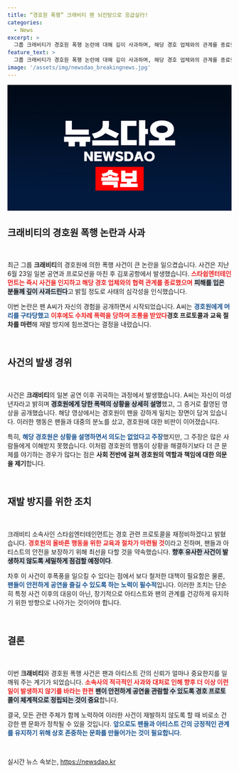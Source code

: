 ```yaml
---
title: “경호원 폭행” 크래비티 팬 뇌진탕으로 응급실行!
categories:
  - News
excerpt: >
  그룹 크래비티가 경호원 폭행 논란에 대해 깊이 사과하며, 해당 경호 업체와의 관계를 종료했다고 밝혔다. 팬들의 안전을 최우선으로 두고 재발 방지를 위한 개선 계획을 마련하겠다는 의지를 전했다.
feature_text: >
  그룹 크래비티가 경호원 폭행 논란에 대해 깊이 사과하며, 해당 경호 업체와의 관계를 종료했다고 밝혔다. 팬들의 안전을 최우선으로 두고 재발 방지를 위한 개선 계획을 마련하겠다는 의지를 전했다.
image: '/assets/img/newsdao_breakingnews.jpg'
---
```


<p><img src="/assets/img/newsdao_breakingnews.jpg" alt="implanttips 속보" /></p>

<h2 data-ke-size="size26">크래비티의 경호원 폭행 논란과 사과</h2>

<p data-ke-size="size16">&nbsp;</p>

<p data-ke-size="size16">최근 그룹 <b>크래비티</b>의 경호원에 의한 폭행 사건이 큰 논란을 일으켰습니다. 사건은 지난 6월 23일 일본 공연과 프로모션을 마친 후 김포공항에서 발생했습니다. <b><span style="color: #ee2323;">스타쉽엔터테인먼트는 즉시 사건을 인지하고 해당 경호 업체와의 협력 관계를 종료했으며</span></b> <b><span style="background-color: #21538527;">피해를 입은 분들께 깊이 사과드린다</span></b>고 밝힐 정도로 사태의 심각성을 인식했습니다.</p>

<p data-ke-size="size16">이번 논란은 팬 A씨가 자신의 경험을 공개하면서 시작되었습니다. A씨는 <b><span style="color: #1a5490;">경호원에게 머리를 구타당했고</span></b> <b><span style="color: #ee2323;">이후에도 수차례 폭력을 당하며 조롱을 받았다</span></b고 주장했습니다. 이러한 상황은 문제가 심각하다는 인식을 촉발했고, 이에 따라 크래비티 소속사는 <b>경호 프로토콜과 교육 절차를 마련</b>해 재발 방지에 힘쓰겠다는 결정을 내렸습니다.</p>

<p data-ke-size="size16">&nbsp;</p>

<h2 data-ke-size="size26">사건의 발생 경위</h2>

<p data-ke-size="size16">&nbsp;</p>

<p data-ke-size="size16"> 사건은 <b>크래비티</b>의 일본 공연 이후 귀국하는 과정에서 발생했습니다. A씨는 자신이 미성년자라고 밝히며 <b><span style="background-color: #21538527;">경호원에게 당한 폭력의 상황을 상세히 설명</span></b>했고, 그 증거로 촬영된 영상을 공개했습니다. 해당 영상에서는 경호원이 팬을 강하게 밀치는 장면이 담겨 있습니다. 이러한 행동은 팬들과 대중의 분노를 샀고, 경호원에 대한 비판이 이어졌습니다.</p>

<p data-ke-size="size16">특히, <b><span style="color: #1a5490;">해당 경호원은 상황을 설명하면서 의도는 없었다고 주장</span></b>했지만, 그 주장은 많은 사람들에게 이해받지 못했습니다. 이처럼 경호원의 행동이 상황을 해결하기보다 더 큰 문제를 야기하는 경우가 많다는 점은 <b>사회 전반에 걸쳐 경호원의 역할과 책임에 대한 의문을 제기</b>합니다.</p>

<p data-ke-size="size16">&nbsp;</p>

<h2 data-ke-size="size26">재발 방지를 위한 조치</h2>

<p data-ke-size="size16">&nbsp;</p>

<p data-ke-size="size16">크래비티 소속사인 스타쉽엔터테인먼트는 경호 관련 프로토콜을 재정비하겠다고 밝혔습니다. <b><span style="color: #ee2323;">경호원의 올바른 행동을 위한 교육과 절차가 마련될 것</span></b>이라고 전하며, 팬들과 아티스트의 안전을 보장하기 위해 최선을 다할 것을 약속했습니다. <b><span style="background-color: #21538527;">향후 유사한 사건이 발생하지 않도록 세밀하게 점검할 예정이다</span></b>.</p>

<p data-ke-size="size16">차후 이 사건이 후폭풍을 일으킬 수 있다는 점에서 보다 철저한 대책이 필요함은 물론, <b><span style="color: #1a5490;">팬들이 안전하게 공연을 즐길 수 있도록 하는 노력이 필수적</span></b>입니다. 이러한 조치는 단순히 특정 사건 이후의 대응이 아닌, 장기적으로 아티스트와 팬의 관계를 건강하게 유지하기 위한 방향으로 나아가는 것이어야 합니다.</p>

<p data-ke-size="size16">&nbsp;</p>

<h2 data-ke-size="size26">결론</h2>

<p data-ke-size="size16">&nbsp;</p>

<p data-ke-size="size16"> 이번 <b>크래비티</b>와 경호원 폭행 사건은 팬과 아티스트 간의 신뢰가 얼마나 중요한지를 일깨워 주는 계기가 되었습니다. <b><span style="color: #ee2323;">소속사의 적극적인 사과와 대처로 인해 향후 더 이상 이런 일이 발생하지 않기를 바라는 한편</span></b> <b><span style="background-color: #21538527;">팬이 안전하게 공연을 관람할 수 있도록 경호 프로토콜이 체계적으로 정립되는 것이 중요</span></b>합니다.</p>

<p data-ke-size="size16">결국, 모든 관련 주체가 함께 노력하여 이러한 사건이 재발하지 않도록 할 때 비로소 건강한 팬 문화가 정착될 수 있을 것입니다. <b><span style="color: #1a5490;">앞으로도 팬들과 아티스트 간의 긍정적인 관계를 유지하기 위해 상호 존중하는 문화를 만들어가는 것이 필요합니다</span></b>.</p>

<p data-ke-size="size16">&nbsp;</p>
실시간 뉴스 속보는, <a href="https://newsdao.kr" rel="dofollow">https://newsdao.kr</a>


